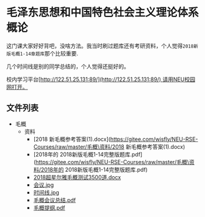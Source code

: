# 毛泽东思想和中国特色社会主义理论体系概论
这门课大家好好背吧，没啥方法。我当时刷过题库还有考研资料，个人觉得`2018新版毛概1-14章题库`那个比较重要.

几个时间线是别的同学总结的，个人觉得还挺好的。

校内学习平台[http://122.51.25.131:89/](http://122.51.25.131:89/),请用NEU校园网打开。 


## 文件列表

- 毛概
    - 资料
        - [2018 新毛概参考答案(1).docx](https://gitee.com/wisfly/NEU-RSE-Courses/raw/master/毛概\资料/2018 新毛概参考答案(1).docx)
        - [2018年的 2018新版毛概1-14完整版题库.pdf](https://gitee.com/wisfly/NEU-RSE-Courses/raw/master/毛概\资料/2018年的 2018新版毛概1-14完整版题库.pdf)
        - [2018超星尔雅毛概测试3500道.docx](https://gitee.com/wisfly/NEU-RSE-Courses/raw/master/毛概\资料/2018超星尔雅毛概测试3500道.docx)
        - [会议.jpg](https://gitee.com/wisfly/NEU-RSE-Courses/raw/master/毛概\资料/会议.jpg)
        - [时间线.jpg](https://gitee.com/wisfly/NEU-RSE-Courses/raw/master/毛概\资料/时间线.jpg)
        - [毛概会议总结.pdf](https://gitee.com/wisfly/NEU-RSE-Courses/raw/master/毛概\资料/毛概会议总结.pdf)
        - [毛概提纲.pdf](https://gitee.com/wisfly/NEU-RSE-Courses/raw/master/毛概\资料/毛概提纲.pdf)
